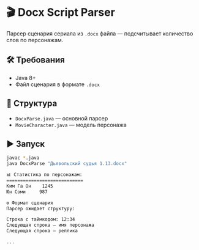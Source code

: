 # 🎬 Docx Script Parser

Парсер сценария сериала из `.docx` файла — подсчитывает количество слов по персонажам.

## 🛠 Требования

- Java 8+
- Файл сценария в формате `.docx`

## 📂 Структура

- `DocxParse.java` — основной парсер
- `MovieCharacter.java` — модель персонажа

## ▶️ Запуск

```bash
javac *.java
java DocxParse "Дьявольский судья 1.13.docx"

📊 Статистика по персонажам:
============================
Ким Га Он    1245
Юн Соми     987

⚙️ Формат сценария
Парсер ожидает структуру:

Строка с таймкодом: 12:34
Следующая строка — имя персонажа
Следующая строка — реплика

...
